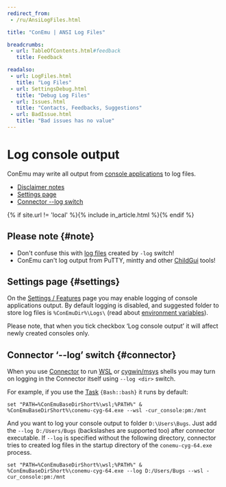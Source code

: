 ```yaml
---
redirect_from:
 - /ru/AnsiLogFiles.html

title: "ConEmu | ANSI Log Files"

breadcrumbs:
 - url: TableOfContents.html#feedback
   title: Feedback

readalso:
 - url: LogFiles.html
   title: "Log Files"
 - url: SettingsDebug.html
   title: "Debug Log Files"
 - url: Issues.html
   title: "Contacts, Feedbacks, Suggestions"
 - url: BadIssue.html
   title: "Bad issues has no value"
---
```


# Log console output

ConEmu may write all output from [console applications](ConsoleApplication.html) to log files.

* [Disclaimer notes](#note)
* [Settings page](#settings)
* [Connector --log switch](#connector)

{% if site.url != 'local' %}{% include in_article.html %}{% endif %}


## Please note  {#note}

* Don't confuse this with [log files](LogFiles.html) created by `-log` switch!
* ConEmu can't log output from PuTTY, mintty and other [ChildGui](ChildGui.html) tools!


## Settings page  {#settings}

On the [Settings / Features](SettingsFeatures.html) page you may enable
logging of console applications output. By default logging is disabled,
and suggested folder to store log files is `%ConEmuDir%\Logs\`
(read about [environment variables](ConEmuEnvironment.html)).

Please note, that when you tick checkbox ‘Log console output’ it
will affect newly created consoles only.


## Connector ‘--log’ switch  {#connector}

When you use [Connector](CygwinMsysConnector.html) to run [WSL](BashOnWindows.html) or [cygwin/msys](CygwinMsys.html) shells
you may turn on logging in the Connector itself using `--log <dir>` switch.

For example, if you use the [Task](Tasks.html) `{Bash::bash}` it runs by default:

```
set "PATH=%ConEmuBaseDirShort%\wsl;%PATH%" & %ConEmuBaseDirShort%\conemu-cyg-64.exe --wsl -cur_console:pm:/mnt
```

And you want to log your console output to folder `D:\Users\Bugs`.
Just add the `--log D:/Users/Bugs` (backslashes are supported too) after connector executable.
If `--log` is specified without the following directory, connector tries to created log files
in the startup directory of the `conemu-cyg-64.exe` process.

```
set "PATH=%ConEmuBaseDirShort%\wsl;%PATH%" & %ConEmuBaseDirShort%\conemu-cyg-64.exe --log D:/Users/Bugs --wsl -cur_console:pm:/mnt
```
